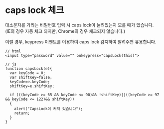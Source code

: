 # caps lock 체크
대소문자를 가리는 비밀번호 입력 시 caps lock이 눌려있는지 모를 때가 있습니다.  
(IE의 경우 자동 체크 되지만, Chrome의 경우 체크되지 않습니다.)

이럴 경우, keypress 이벤트를 이용하여 caps lock 감지하여 알려주면 유용합니다.

```
// html
<input type="password" value="" onkeypress="capsLock(this)">

// js
function capsLock(e){
  var keyCode = 0;
  var shiftKey=false;
  keyCode=e.keyCode;
  shiftKey=e.shiftKey;

  if (((keyCode >= 65 && keyCode <= 90)&& !shiftKey)||((keyCode >= 97 && keyCode <= 122)&& shiftKey))
  {
    alert("CapsLock이 켜져 있습니다");
    return;
  }
}
```
